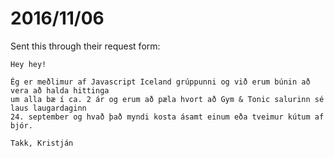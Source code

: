 # 2016/11/06

Sent this through their request form:

```
Hey hey!

Ég er meðlimur af Javascript Iceland grúppunni og við erum búnin að vera að halda hittinga 
um alla bæ í ca. 2 ár og erum að pæla hvort að Gym & Tonic salurinn sé laus laugardaginn 
24. september og hvað það myndi kosta ásamt einum eða tveimur kútum af bjór.

Takk, Kristján
```
